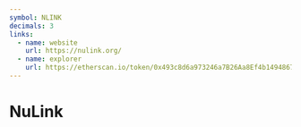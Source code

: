 ```yaml
---
symbol: NLINK
decimals: 3
links:
  - name: website
    url: https://nulink.org/
  - name: explorer
    url: https://etherscan.io/token/0x493c8d6a973246a7B26Aa8Ef4b1494867A825DE5
---
```


# NuLink
